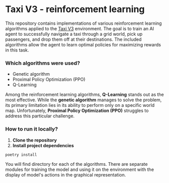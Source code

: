 # Taxi V3 - reinforcement learning

This repository contains implementations of various reinforcement learning algorithms applied to
the [Taxi V3](https://gymnasium.farama.org/environments/toy_text/taxi)
environment. The goal is to train an AI agent to successfully navigate a taxi through a grid world, pick up passengers,
and drop them off at their destinations. The included algorithms allow the agent to
learn optimal policies for maximizing rewards in this task.

### Which algorithms were used?

- Genetic algorithm
- Proximal Policy Optimization (PPO)
- Q-Learning

Among the reinforcement learning algorithms, **Q-Learning** stands out as the most effective. While the **genetic
algorithm** manages to solve the problem, its primary limitation lies in its ability to perform only on a specific world
map.
Unfortunately, **Proximal Policy Optimization (PPO)** struggles to address this particular challenge.

### How to run it locally?

1. **Clone the repository**
2. **Install project dependencies**

```shell
poetry install
```

You will find directory for each of the algorithms. There are separate modules for training
the model and using it on the environment with the display of model's actions in the graphical representation.
